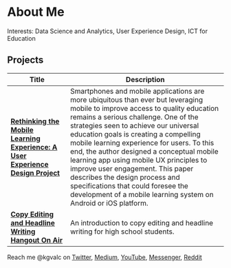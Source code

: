 <!---
- 👋 Hi, I’m @kurtvalcorza
- 👀 I’m interested in data analytics, user experience design, ICT for education
- 🌱 I’m currently learning data analytics, programming with python, and SQL for data science.
- 💞️ I’m looking to collaborate on ...
- 📫 How to reach me ...

kurtvalcorza/kurtvalcorza is a ✨ special ✨ repository because its `README.md` (this file) appears on your GitHub profile.
You can click the Preview link to take a look at your changes.
--->

# About Me

Interests:
Data Science and Analytics,
User Experience Design,
ICT for Education

## Projects

| Title | Description |
| --- | -- |
| [**Rethinking the Mobile Learning Experience: A User Experience Design Project**](https://drive.google.com/file/d/0BxvZ58uMG1BIUFhHSUdlMFZ3QWM/view) | Smartphones and mobile applications are more ubiquitous than ever but leveraging mobile to improve access to quality education remains a serious challenge. One of the strategies seen to achieve our universal education goals is creating a compelling mobile learning experience for users. To this end, the author designed a conceptual mobile learning app using mobile UX principles to improve user engagement. This paper describes the design process and specifications that could foresee the development of a mobile learning system on Android or iOS platform. |
| [**Copy Editing and Headline Writing Hangout On Air**](https://youtu.be/t0ShpCvFcQo) | An introduction to copy editing and headline writing for high school students. |

Reach me @kgvalc on 
[Twitter](https://twitter.com/kgvalc),
[Medium](https://medium.com/@kgvalc),
[YouTube](https://www.youtube.com/kgvalc),
[Messenger](https://m.me/kgvalc),
[Reddit](https://www.reddit.com/user/KurtValcorza)